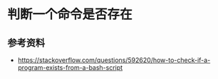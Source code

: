 # 判断一个命令是否存在

## 参考资料
 - https://stackoverflow.com/questions/592620/how-to-check-if-a-program-exists-from-a-bash-script